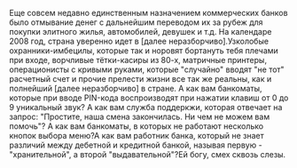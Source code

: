 Еще совсем недавно единственным назначением коммерческих банков было отмывание денег с дальнейшим переводом их за рубеж для покупки элитного жилья, автомобилей, девушек и т.д. На календаре 2008 год, страна уверенно идет в [далее неразборчиво].Узколобые охранники-имбецилы, которые так и норовят бортануть тебя плечами при входе, ворчливые тётки-касиры из 80-х, матричные принтеры, операционисты с кривыми руками, которые "случайно" вводят "не тот" расчетный счет и прочие прелести жизни все так же реальны, как и полнейший [далее неразборчиво] в стране. А как вам банкоматы, которые при вводе PIN-кода воспроизводят при нажатии клавиш от 0 до 9 уникальный звук? А как вам служба поддеркжи, которая отвечает на запрос: "Простите, наша смена закончилась. Ни чем не можем вам помочь"? А как вам банкоматы, в которых не работают несколько кнопок выбора меню?А как вам работник банка, который не знает различий между дебетной и кредитной банкой, называя первую - "хранительной", а второй "выдавательной"?Ей богу, смех сквозь слезы.